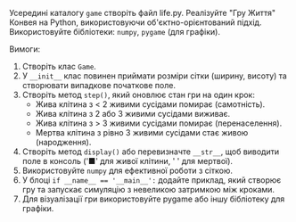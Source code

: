 Усередині каталогу `game` створіть файл life.py. 
Реалізуйте "Гру Життя" Конвея на Python, використовуючи об'єктно-орієнтований підхід.
Використовуйте бібліотеки: `numpy`, `pygame` (для графіки).


Вимоги:
1.  Створіть клас `Game`.
2.  У `__init__` клас повинен приймати розміри сітки (ширину, висоту) та створювати випадкове початкове поле.
3.  Створіть метод `step()`, який оновлює стан гри на один крок:
    - Жива клітина з < 2 живими сусідами помирає (самотність).
    - Жива клітина з 2 або 3 живими сусідами виживає.
    - Жива клітина з > 3 живими сусідами помирає (перенаселення).
    - Мертва клітина з рівно 3 живими сусідами стає живою (народження).
4.  Створіть метод `display()` або перевизначте `__str__`, щоб виводити поле в консоль ('■' для живої клітини, ' ' для мертвої).
5.  Використовуйте `numpy` для ефективної роботи з сіткою.
6.  У блоці `if __name__ == '__main__':` додайте приклад, який створює гру та запускає симуляцію з невеликою затримкою між кроками.
7. Для візуалізації гри використовуйте pygame або іншу бібліотеку для графіки.
